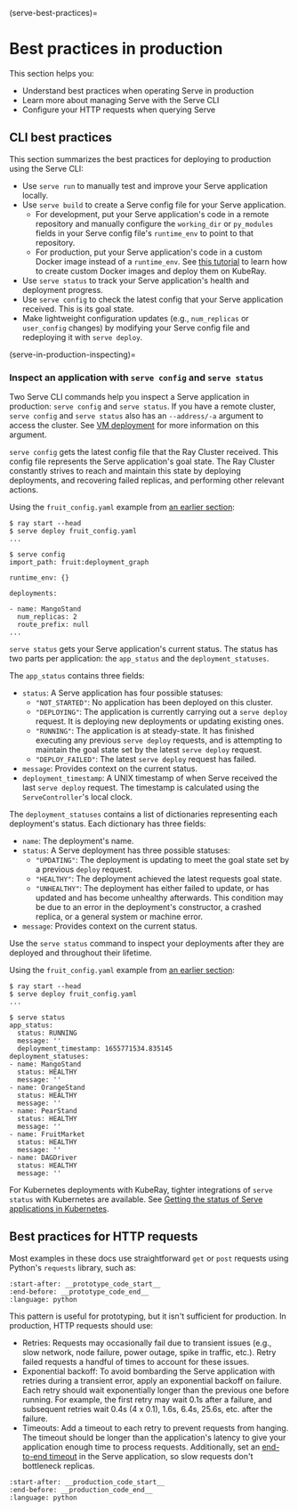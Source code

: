(serve-best-practices)=

# Best practices in production

This section helps you:

* Understand best practices when operating Serve in production
* Learn more about managing Serve with the Serve CLI
* Configure your HTTP requests when querying Serve

## CLI best practices

This section summarizes the best practices for deploying to production using the Serve CLI:

* Use `serve run` to manually test and improve your Serve application locally.
* Use `serve build` to create a Serve config file for your Serve application.
    * For development, put your Serve application's code in a remote repository and manually configure the `working_dir` or `py_modules` fields in your Serve config file's `runtime_env` to point to that repository.
    * For production, put your Serve application's code in a custom Docker image instead of a `runtime_env`. See [this tutorial](serve-custom-docker-images) to learn how to create custom Docker images and deploy them on KubeRay.
* Use `serve status` to track your Serve application's health and deployment progress.
* Use `serve config` to check the latest config that your Serve application received. This is its goal state.
* Make lightweight configuration updates (e.g., `num_replicas` or `user_config` changes) by modifying your Serve config file and redeploying it with `serve deploy`.

(serve-in-production-inspecting)=

### Inspect an application with `serve config` and `serve status`

Two Serve CLI commands help you inspect a Serve application in production: `serve config` and `serve status`.
If you have a remote cluster, `serve config` and `serve status` also has an `--address/-a` argument to access the cluster. See [VM deployment](serve-in-production-remote-cluster) for more information on this argument.

`serve config` gets the latest config file that the Ray Cluster received. This config file represents the Serve application's goal state. The Ray Cluster constantly strives to reach and maintain this state by deploying deployments, and recovering failed replicas, and performing other relevant actions.

Using the `fruit_config.yaml` example from [an earlier section](fruit-config-yaml):

```console
$ ray start --head
$ serve deploy fruit_config.yaml
...

$ serve config
import_path: fruit:deployment_graph

runtime_env: {}

deployments:

- name: MangoStand
  num_replicas: 2
  route_prefix: null
...
```

`serve status` gets your Serve application's current status. The status has two parts per application: the `app_status` and the `deployment_statuses`.

The `app_status` contains three fields:
* `status`: A Serve application has four possible statuses:
    * `"NOT_STARTED"`: No application has been deployed on this cluster.
    * `"DEPLOYING"`: The application is currently carrying out a `serve deploy` request. It is deploying new deployments or updating existing ones.
    * `"RUNNING"`: The application is at steady-state. It has finished executing any previous `serve deploy` requests, and is attempting to maintain the goal state set by the latest `serve deploy` request.
    * `"DEPLOY_FAILED"`: The latest `serve deploy` request has failed.
* `message`: Provides context on the current status.
* `deployment_timestamp`: A UNIX timestamp of when Serve received the last `serve deploy` request. The timestamp is calculated using the `ServeController`'s local clock.

The `deployment_statuses` contains a list of dictionaries representing each deployment's status. Each dictionary has three fields:
* `name`: The deployment's name.
* `status`: A Serve deployment has three possible statuses:
    * `"UPDATING"`: The deployment is updating to meet the goal state set by a previous `deploy` request.
    * `"HEALTHY"`: The deployment achieved the latest requests goal state.
    * `"UNHEALTHY"`: The deployment has either failed to update, or has updated and has become unhealthy afterwards. This condition may be due to an error in the deployment's constructor, a crashed replica, or a general system or machine error.
* `message`: Provides context on the current status.

Use the `serve status` command to inspect your deployments after they are deployed and throughout their lifetime.

Using the `fruit_config.yaml` example from [an earlier section](fruit-config-yaml):

```console
$ ray start --head
$ serve deploy fruit_config.yaml
...

$ serve status
app_status:
  status: RUNNING
  message: ''
  deployment_timestamp: 1655771534.835145
deployment_statuses:
- name: MangoStand
  status: HEALTHY
  message: ''
- name: OrangeStand
  status: HEALTHY
  message: ''
- name: PearStand
  status: HEALTHY
  message: ''
- name: FruitMarket
  status: HEALTHY
  message: ''
- name: DAGDriver
  status: HEALTHY
  message: ''
```

For Kubernetes deployments with KubeRay, tighter integrations of `serve status` with Kubernetes are available. See [Getting the status of Serve applications in Kubernetes](serve-getting-status-kubernetes).

## Best practices for HTTP requests

Most examples in these docs use straightforward `get` or `post` requests using Python's `requests` library, such as:

```{literalinclude} ../doc_code/requests_best_practices.py
:start-after: __prototype_code_start__
:end-before: __prototype_code_end__
:language: python
```

This pattern is useful for prototyping, but it isn't sufficient for production. In production, HTTP requests should use:

* Retries: Requests may occasionally fail due to transient issues (e.g., slow network, node failure, power outage, spike in traffic, etc.). Retry failed requests a handful of times to account for these issues.
* Exponential backoff: To avoid bombarding the Serve application with retries during a transient error, apply an exponential backoff on failure. Each retry should wait exponentially longer than the previous one before running. For example, the first retry may wait 0.1s after a failure, and subsequent retries wait 0.4s (4 x 0.1), 1.6s, 6.4s, 25.6s, etc. after the failure.
* Timeouts: Add a timeout to each retry to prevent requests from hanging. The timeout should be longer than the application's latency to give your application enough time to process requests. Additionally, set an [end-to-end timeout](serve-performance-e2e-timeout) in the Serve application, so slow requests don't bottleneck replicas.

```{literalinclude} ../doc_code/requests_best_practices.py
:start-after: __production_code_start__
:end-before: __production_code_end__
:language: python
```
